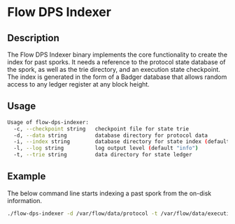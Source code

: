 # Flow DPS Indexer

## Description

The Flow DPS Indexer binary implements the core functionality to create the index for past sporks.
It needs a reference to the protocol state database of the spork, as well as the trie directory, and an execution state checkpoint.
The index is generated in the form of a Badger database that allows random access to any ledger register at any block height.

## Usage

```sh
Usage of flow-dps-indexer:
  -c, --checkpoint string   checkpoint file for state trie
  -d, --data string         database directory for protocol data
  -i, --index string        database directory for state index (default "index")
  -l, --log string          log output level (default "info")
  -t, --trie string         data directory for state ledger
```

## Example

The below command line starts indexing a past spork from the on-disk information.

```sh
./flow-dps-indexer -d /var/flow/data/protocol -t /var/flow/data/execution -c /var/flow/bootstrap/root.checkpoint -i /var/flow/data/index
```